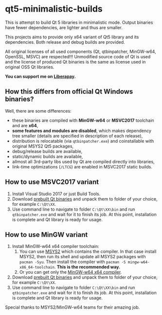 # qt5-minimalistic-builds
This is attempt to build Qt 5 libraries in minimalistic mode. Output binaries have fewer dependencies, are lighter and thus are smaller.

This projects aims to provide only x64 variant of Qt5 library and its dependencies. Both release and debug builds are provided.

All original licenses of all used components (Qt, qtbinpatcher, MinGW-w64, OpenSSL, MSVC) are respected!!! Unmodified source code of Qt is used and the license of produced Qt binaries is the same as license used in original OSS Qt libraries.

**You can support me on [Liberapay](https://liberapay.com/martinrotter).**

## How this differs from official Qt Windows binaries?
Well, there are some differences:

* these binaries are compiled with **MinGW-w64** or **MSVC2017** toolchain and are **x64**,
* **some features and modules are disabled**, which makes dependency tree smaller (details are specified in description of each release),
* distribution is relocatable (via `qtbinpatcher.exe`) and coinstallable with original MSYS2 Qt5 packages,
* debug/release builds are available,
* static/dynamic builds are available,
* allmost all 3rd-party libs used by Qt are compiled directly into libraries,
* link-time optimizations (`/LTCG`) are enabled in MSVC2017 static builds.

## How to use MSVC2017 variant
1. Install Visual Studio 2017 or just Build Tools.
1. Download [prebuilt Qt binaries](https://github.com/martinrotter/qt5-minimalistic-builds/releases) and unpack them to folder of your choice, for example `C:\Qt\XX`.
1. Use command line to navigate to folder `C:\Qt\XX\bin` and run `qtbinpatcher.exe` and wait for it to finish its job. At this point, installation is complete and Qt library is ready for usage.

## How to use MinGW variant
1. Install MinGW-w64 x64 compiler toolchain:
    1. You can use [MSYS2](http://www.msys2.org/) which contains the compiler. In that case install MSYS2, then run its shell and update all MSYS2 packages with `pacman -Syu`. Then install the compiler with `pacman -S mingw-w64-x86_64-toolchain`. **This is the recommended way.**
    1. Or you can get only the [MinGW-w64 x64 compiler](https://sourceforge.net/projects/mingw-w64).
1. Download [prebuilt Qt binaries](https://github.com/martinrotter/qt5-minimalistic-builds/releases) and unpack them to folder of your choice, for example `C:\Qt\XX`.
1. Use command line to navigate to folder `C:\Qt\XX\bin` and run `qtbinpatcher.exe` and wait for it to finish its job. At this point, installation is complete and Qt library is ready for usage.

Special thanks to MSYS2/MinGW-w64 teams for their amazing job.